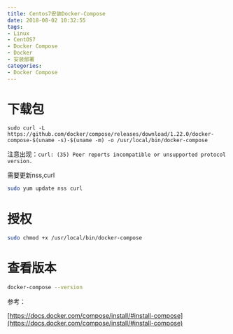 ```yaml
---
title: Centos7安装Docker-Compose
date: 2018-08-02 10:32:55
tags:
- Linux
- CentOS7
- Docker Compose
- Docker
- 安装部署
categories: 
- Docker Compose
---
```


# 下载包

```docker
sudo curl -L https://github.com/docker/compose/releases/download/1.22.0/docker-compose-$(uname -s)-$(uname -m) -o /usr/local/bin/docker-compose
```

注意出现：`curl: (35) Peer reports incompatible or unsupported protocol version.`

需要更新nss,curl

```bash
sudo yum update nss curl
```

# 授权

```bash
sudo chmod +x /usr/local/bin/docker-compose
```

# 查看版本

```bash
docker-compose --version
```

参考：

[https://docs.docker.com/compose/install/#install-compose](https://docs.docker.com/compose/install/#install-compose)